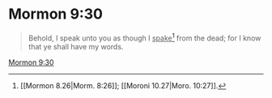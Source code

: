 # Mormon 9:30

> Behold, I speak unto you as though I <u>spake</u>[^a] from the dead; for I know that ye shall have my words.

[Mormon 9:30](https://www.churchofjesuschrist.org/study/scriptures/bofm/morm/9?lang=eng&id=p30#p30)


[^a]: [[Mormon 8.26|Morm. 8:26]]; [[Moroni 10.27|Moro. 10:27]].  
